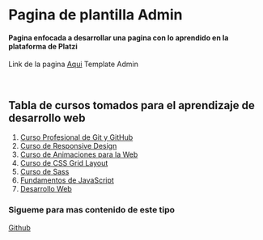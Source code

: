<h1>
Pagina de plantilla Admin
</h1>
<h4 aling:"Center">Pagina enfocada a desarrollar una pagina con lo aprendido en la  plataforma de Platzi</h4>
<p>Link de la pagina <a href="https://alilorentz.github.io/Pagina-templateAdmin/" target="_blank">Aqui</a> Template Admin</p> 
</br>

## Tabla de cursos tomados para el aprendizaje de desarrollo web
1. [Curso Profesional de Git y GitHub](https://platzi.com/clases/git-github/)
2. [Curso de Responsive Design](https://platzi.com/clases/responsive-design/)
3. [Curso de Animaciones para la Web](https://platzi.com/clases/animaciones-web/)
4. [Curso de CSS Grid Layout](https://platzi.com/clases/css-grid-layout/)
5. [Curso de Sass](https://platzi.com/clases/sass/)
6. [Fundamentos de JavaScript](https://platzi.com/clases/fundamentos-javascript/)
7. [Desarrollo Web](https://platzi.com/clases/html5-css3/)

### Sigueme para mas contenido de este tipo
[Github](https://github.com/AliLorentz)
